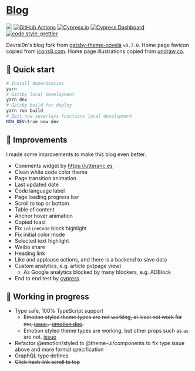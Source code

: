 # [Blog](https://devrsion.com)

[![](https://data.jsdelivr.com/v1/package/gh/devrsi0n/devrsi0n.github.io/badge)](https://www.jsdelivr.com/package/gh/devrsi0n/devrsi0n.github.io)
[![GitHub Actions](https://img.shields.io/github/workflow/status/devrsi0n/blog/End-to-end%20tests?label=build&logo=github&style=flat-square)](https://github.com/devrsi0n/blog/actions)
[![Cypress.io](https://img.shields.io/badge/tested%20with-Cypress-04C38E.svg?style=flat-square)](https://www.cypress.io/)
[![Cypress Dashboard](https://img.shields.io/badge/cypress-dashboard-blue?style=flat-square)](https://dashboard.cypress.io/projects/muqva3/runs)
[![code style: prettier](https://img.shields.io/badge/code_style-prettier-ff69b4.svg?style=flat-square)](https://github.com/prettier/prettier)

Devrsi0n's blog fork from [gatsby-theme-novela](https://github.com/narative/gatsby-theme-novela/tree/75f241249ddb56bca503e8bf1db13043e22931cc) `v0.7.0`. Home page favicon copied from [icons8.com](https://icons8.com/icons/set/macbook-idea). Home page illustrations copied from [undraw.co](https://undraw.co/illustrations).

## 💪 Quick start

```bash
# Install dependencies
yarn
# Gatsby local development
yarn dev
# Gatsby build for deploy
yarn run build
# Zeit now severless functions local development
NOW_DEV=true now dev
```

## 🚀 Improvements

I made some improvements to make this blog even better.

- Comments widget by <https://utteranc.es>
- Clean white code color theme
- Page transition animation
- Last updated date
- Code language label
- Page loading progress bar
- Scroll to top or bottom
- Table of content
- Anchor hover animation
- Copied toast
- Fix `inlineCode` block highlight
- Fix initial color mode
- Selected text highlight
- Weibo share
- Heading link
- Like and applause actions, and there is a backend to save data
- Custom analytics, e.g. article pv(page view)
  - As Google analytics blocked by many blockers, e.g. ADBlock
- End to end test by [cypress](https://www.cypress.io/)

## 🚧 Working in progress

- Type safe, 100% TypeScript support
  - ~~Emotion styled theme types are not working, at least not work for me, [issue](https://github.com/emotion-js/emotion/issues/1320#issuecomment-523123548)，[emotion doc](https://emotion.sh/docs/typescript#define-a-theme).~~
  - Emotion styled theme types are working, but other props such as `as` are not. [issue](https://github.com/emotion-js/emotion/issues/1434)
- Refactor @emotion/styled to @theme-ui/components to fix type issue above and more
  formal specification
- ~~GraphQL type defines~~
- ~~Click hash link scroll to top~~
